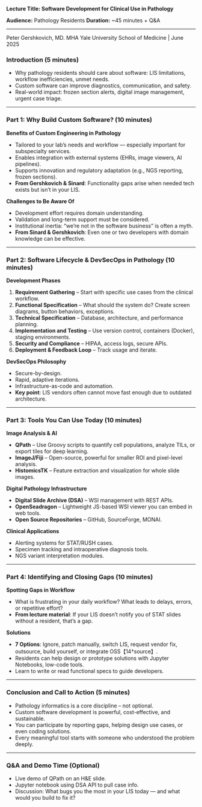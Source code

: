 **Lecture Title: Software Development for Clinical Use in Pathology**

**Audience:** Pathology Residents
**Duration:** \~45 minutes + Q\&A

---

Peter Gershkovich, MD. MHA
Yale University School of Medicine | June 2025

### **Introduction (5 minutes)**

* Why pathology residents should care about software: LIS limitations, workflow inefficiencies, unmet needs.
* Custom software can improve diagnostics, communication, and safety.
* Real-world impact: frozen section alerts, digital image management, urgent case triage.

---

### **Part 1: Why Build Custom Software? (10 minutes)**

**Benefits of Custom Engineering in Pathology**

* Tailored to your lab’s needs and workflow — especially important for subspecialty services.
* Enables integration with external systems (EHRs, image viewers, AI pipelines).
* Supports innovation and regulatory adaptation (e.g., NGS reporting, frozen sections).
* **From Gershkovich & Sinard**: Functionality gaps arise when needed tech exists but isn’t in your LIS.

**Challenges to Be Aware Of**

* Development effort requires domain understanding.
* Validation and long-term support must be considered.
* Institutional inertia: “we’re not in the software business” is often a myth.
* **From Sinard & Gershkovich**: Even one or two developers with domain knowledge can be effective.

---

### **Part 2: Software Lifecycle & DevSecOps in Pathology (10 minutes)**

**Development Phases**

1. **Requirement Gathering** – Start with specific use cases from the clinical workflow.
2. **Functional Specification** – What should the system do? Create screen diagrams, button behaviors, exceptions.
3. **Technical Specification** – Database, architecture, and performance planning.
4. **Implementation and Testing** – Use version control, containers (Docker), staging environments.
5. **Security and Compliance** – HIPAA, access logs, secure APIs.
6. **Deployment & Feedback Loop** – Track usage and iterate.

**DevSecOps Philosophy**

* Secure-by-design.
* Rapid, adaptive iterations.
* Infrastructure-as-code and automation.
* **Key point**: LIS vendors often cannot move fast enough due to outdated architecture.

---

### **Part 3: Tools You Can Use Today (10 minutes)**

**Image Analysis & AI**

* **QPath** – Use Groovy scripts to quantify cell populations, analyze TILs, or export tiles for deep learning.
* **ImageJ/Fiji** – Open-source, powerful for smaller ROI and pixel-level analysis.
* **HistomicsTK** – Feature extraction and visualization for whole slide images.

**Digital Pathology Infrastructure**

* **Digital Slide Archive (DSA)** – WSI management with REST APIs.
* **OpenSeadragon** – Lightweight JS-based WSI viewer you can embed in web tools.
* **Open Source Repositories** – GitHub, SourceForge, MONAI.

**Clinical Applications**

* Alerting systems for STAT/RUSH cases.
* Specimen tracking and intraoperative diagnosis tools.
* NGS variant interpretation modules.

---

### **Part 4: Identifying and Closing Gaps (10 minutes)**

**Spotting Gaps in Workflow**

* What is frustrating in your daily workflow? What leads to delays, errors, or repetitive effort?
* **From lecture material**: If your LIS doesn’t notify you of STAT slides without a resident, that’s a gap.

**Solutions**

* **7 Options**: Ignore, patch manually, switch LIS, request vendor fix, outsource, build yourself, or integrate OSS【14†source】.
* Residents can help design or prototype solutions with Jupyter Notebooks, low-code tools.
* Learn to write or read functional specs to guide developers.

---

### **Conclusion and Call to Action (5 minutes)**

* Pathology informatics is a core discipline – not optional.
* Custom software development is powerful, cost-effective, and sustainable.
* You can participate by reporting gaps, helping design use cases, or even coding solutions.
* Every meaningful tool starts with someone who understood the problem deeply.

---

### **Q\&A and Demo Time (Optional)**

* Live demo of QPath on an H\&E slide.
* Jupyter notebook using DSA API to pull case info.
* Discussion: What bugs you the most in your LIS today — and what would you build to fix it?
